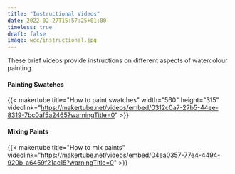 ```yaml
---
title: "Instructional Videos"
date: 2022-02-27T15:57:25+01:00
timeless: true
draft: false
image: wcc/instructional.jpg
---
```


These brief videos provide instructions on different aspects of watercolour painting.

#### Painting Swatches


{{< makertube title="How to paint swatches" width="560" height="315" videolink="https://makertube.net/videos/embed/0312c0a7-27b5-44ee-8319-7bc0af5a2465?warningTitle=0" >}}

#### Mixing Paints

{{< makertube title="How to mix paints" videolink="https://makertube.net/videos/embed/04ea0357-77e4-4494-920b-a6459f21ac15?warningTitle=0" >}}
